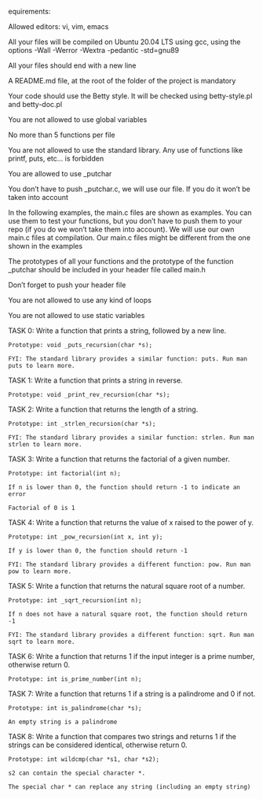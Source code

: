 equirements:

Allowed editors: vi, vim, emacs

All your files will be compiled on Ubuntu 20.04 LTS using gcc, using the options -Wall -Werror -Wextra -pedantic -std=gnu89

All your files should end with a new line

A README.md file, at the root of the folder of the project is mandatory

Your code should use the Betty style. It will be checked using betty-style.pl and betty-doc.pl

You are not allowed to use global variables

No more than 5 functions per file

You are not allowed to use the standard library. Any use of functions like printf, puts, etc… is forbidden

You are allowed to use _putchar

You don’t have to push _putchar.c, we will use our file. If you do it won’t be taken into account

In the following examples, the main.c files are shown as examples. You can use them to test your functions, but you don’t have to push them to your repo (if you do we won’t take them into account). We will use our own main.c files at compilation. Our main.c files might be different from the one shown in the examples

The prototypes of all your functions and the prototype of the function _putchar should be included in your header file called main.h

Don’t forget to push your header file

You are not allowed to use any kind of loops

You are not allowed to use static variables



TASK 0: Write a function that prints a string, followed by a new line.

	Prototype: void _puts_recursion(char *s);

	FYI: The standard library provides a similar function: puts. Run man puts to learn more.



TASK 1: Write a function that prints a string in reverse.

	Prototype: void _print_rev_recursion(char *s);



TASK 2: Write a function that returns the length of a string.

	Prototype: int _strlen_recursion(char *s);

	FYI: The standard library provides a similar function: strlen. Run man strlen to learn more.



TASK 3: Write a function that returns the factorial of a given number.

	Prototype: int factorial(int n);

	If n is lower than 0, the function should return -1 to indicate an error

	Factorial of 0 is 1



TASK 4: Write a function that returns the value of x raised to the power of y.

	Prototype: int _pow_recursion(int x, int y);

	If y is lower than 0, the function should return -1

	FYI: The standard library provides a different function: pow. Run man pow to learn more.



TASK 5: Write a function that returns the natural square root of a number.

	Prototype: int _sqrt_recursion(int n);

	If n does not have a natural square root, the function should return -1

	FYI: The standard library provides a different function: sqrt. Run man sqrt to learn more.



TASK 6: Write a function that returns 1 if the input integer is a prime number, otherwise return 0.

	Prototype: int is_prime_number(int n);



TASK 7: Write a function that returns 1 if a string is a palindrome and 0 if not.

	Prototype: int is_palindrome(char *s);

	An empty string is a palindrome



TASK 8: Write a function that compares two strings and returns 1 if the strings can be considered identical, otherwise return 0.

	Prototype: int wildcmp(char *s1, char *s2);

	s2 can contain the special character *.

	The special char * can replace any string (including an empty string)
